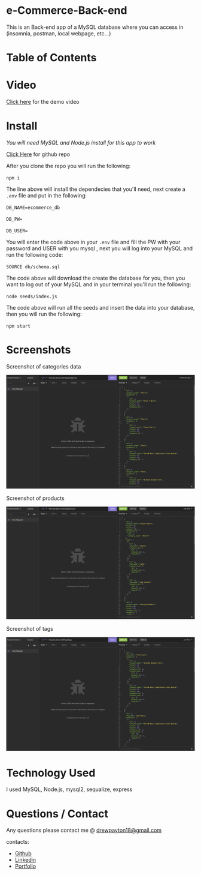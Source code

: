 # e-Commerce-Back-end

This is an Back-end app of a MySQL database where you can access in (insomnia, postman, local webpage, etc...)

# Table of Contents



# Video

[Click here](https://drive.google.com/file/d/17FPJgLGtGNvR-PJLocCCNUbclHFt5JZf/view?usp=sharing) for the demo video

# Install

_You will need MySQL and Node.js install for this app to work_

[Click Here](https://github.com/Drewpayton/e-Commerce-Back-end) for github repo

After you clone the repo you will run the following: 

`npm i`

The line above will install the dependecies that you'll need, next create a `.env` file and put in the following:

`DB_NAME=ecommerce_db`

`DB_PW=`

`DB_USER=`

You will enter the code above in your `.env` file and fill the PW with your password and USER with you mysql , next you will log into your MySQL and run the following code:

`SOURCE db/schema.sql`

The code above will download the create the database for you, then you want to log out of your MySQL and in your terminal you'll run the following: 

`node seeds/index.js`

The code above will run all the seeds and insert the data into your database, then you will run the following:

`npm start`

# Screenshots

Screenshot of categories data

![categories](./public/pics/categories.png)

Screenshot of products

![products](./public/pics/products.png)

Screenshot of tags

![tags](./public/pics/tags.png)

# Technology Used

I used MySQL, Node.js, mysql2, sequalize, express

# Questions / Contact

Any questions please contact me @ [drewpayton18@gmail.com](mailto:drewpayton18@gmail.com)

contacts:

* [Github](https://github.com/Drewpayton)
* [Linkedin](https://www.linkedin.com/in/drewpayton2018/)
* [Portfolio](https://drewpayton.github.io/personal-portfolio/)






